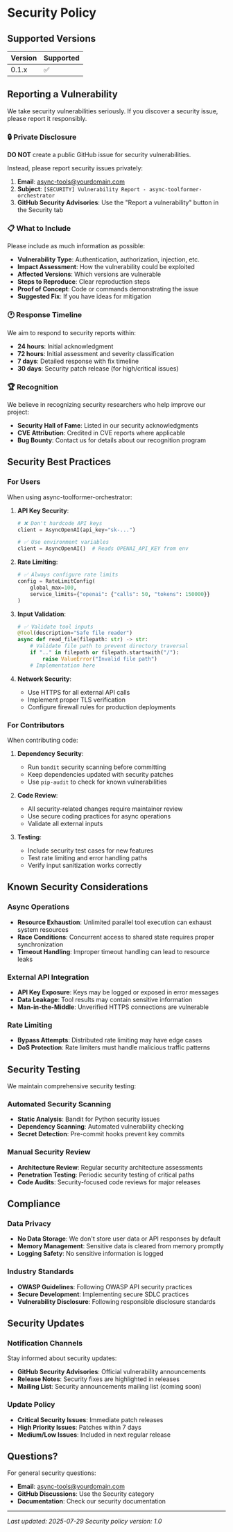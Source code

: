# Security Policy

## Supported Versions

| Version | Supported          |
| ------- | ------------------ |
| 0.1.x   | :white_check_mark: |

## Reporting a Vulnerability

We take security vulnerabilities seriously. If you discover a security issue, please report it responsibly.

### 🔒 Private Disclosure

**DO NOT** create a public GitHub issue for security vulnerabilities.

Instead, please report security issues privately:

1. **Email**: async-tools@yourdomain.com
2. **Subject**: `[SECURITY] Vulnerability Report - async-toolformer-orchestrator`
3. **GitHub Security Advisories**: Use the "Report a vulnerability" button in the Security tab

### 📋 What to Include

Please include as much information as possible:

- **Vulnerability Type**: Authentication, authorization, injection, etc.
- **Impact Assessment**: How the vulnerability could be exploited
- **Affected Versions**: Which versions are vulnerable
- **Steps to Reproduce**: Clear reproduction steps
- **Proof of Concept**: Code or commands demonstrating the issue
- **Suggested Fix**: If you have ideas for mitigation

### 🕐 Response Timeline

We aim to respond to security reports within:

- **24 hours**: Initial acknowledgment
- **72 hours**: Initial assessment and severity classification
- **7 days**: Detailed response with fix timeline
- **30 days**: Security patch release (for high/critical issues)

### 🏆 Recognition

We believe in recognizing security researchers who help improve our project:

- **Security Hall of Fame**: Listed in our security acknowledgments
- **CVE Attribution**: Credited in CVE reports where applicable
- **Bug Bounty**: Contact us for details about our recognition program

## Security Best Practices

### For Users

When using async-toolformer-orchestrator:

1. **API Key Security**:
   ```python
   # ❌ Don't hardcode API keys
   client = AsyncOpenAI(api_key="sk-...")
   
   # ✅ Use environment variables
   client = AsyncOpenAI()  # Reads OPENAI_API_KEY from env
   ```

2. **Rate Limiting**:
   ```python
   # ✅ Always configure rate limits
   config = RateLimitConfig(
       global_max=100,
       service_limits={"openai": {"calls": 50, "tokens": 150000}}
   )
   ```

3. **Input Validation**:
   ```python
   # ✅ Validate tool inputs
   @Tool(description="Safe file reader")
   async def read_file(filepath: str) -> str:
       # Validate file path to prevent directory traversal
       if ".." in filepath or filepath.startswith("/"):
           raise ValueError("Invalid file path")
       # Implementation here
   ```

4. **Network Security**:
   - Use HTTPS for all external API calls
   - Implement proper TLS verification
   - Configure firewall rules for production deployments

### For Contributors

When contributing code:

1. **Dependency Security**:
   - Run `bandit` security scanning before committing
   - Keep dependencies updated with security patches
   - Use `pip-audit` to check for known vulnerabilities

2. **Code Review**:
   - All security-related changes require maintainer review
   - Use secure coding practices for async operations
   - Validate all external inputs

3. **Testing**:
   - Include security test cases for new features
   - Test rate limiting and error handling paths
   - Verify input sanitization works correctly

## Known Security Considerations

### Async Operations

- **Resource Exhaustion**: Unlimited parallel tool execution can exhaust system resources
- **Race Conditions**: Concurrent access to shared state requires proper synchronization
- **Timeout Handling**: Improper timeout handling can lead to resource leaks

### External API Integration

- **API Key Exposure**: Keys may be logged or exposed in error messages
- **Data Leakage**: Tool results may contain sensitive information
- **Man-in-the-Middle**: Unverified HTTPS connections are vulnerable

### Rate Limiting

- **Bypass Attempts**: Distributed rate limiting may have edge cases
- **DoS Protection**: Rate limiters must handle malicious traffic patterns

## Security Testing

We maintain comprehensive security testing:

### Automated Security Scanning

- **Static Analysis**: Bandit for Python security issues
- **Dependency Scanning**: Automated vulnerability checking
- **Secret Detection**: Pre-commit hooks prevent key commits

### Manual Security Review

- **Architecture Review**: Regular security architecture assessments
- **Penetration Testing**: Periodic security testing of critical paths
- **Code Audits**: Security-focused code reviews for major releases

## Compliance

### Data Privacy

- **No Data Storage**: We don't store user data or API responses by default
- **Memory Management**: Sensitive data is cleared from memory promptly
- **Logging Safety**: No sensitive information is logged

### Industry Standards

- **OWASP Guidelines**: Following OWASP API security practices
- **Secure Development**: Implementing secure SDLC practices
- **Vulnerability Disclosure**: Following responsible disclosure standards

## Security Updates

### Notification Channels

Stay informed about security updates:

- **GitHub Security Advisories**: Official vulnerability announcements
- **Release Notes**: Security fixes are highlighted in releases
- **Mailing List**: Security announcements mailing list (coming soon)

### Update Policy

- **Critical Security Issues**: Immediate patch releases
- **High Priority Issues**: Patches within 7 days
- **Medium/Low Issues**: Included in next regular release

## Questions?

For general security questions:
- **Email**: async-tools@yourdomain.com
- **GitHub Discussions**: Use the Security category
- **Documentation**: Check our security documentation

---

*Last updated: 2025-07-29*
*Security policy version: 1.0*